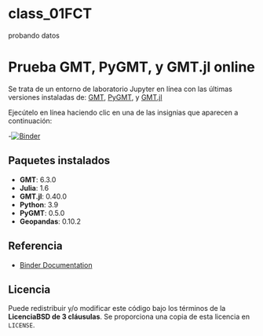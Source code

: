 # class_01FCT
probando datos
# Prueba GMT, PyGMT, y GMT.jl online

Se trata de un entorno de laboratorio Jupyter en línea con las últimas versiones instaladas de:
[GMT](https://www.generic-mapping-tools.org/),
[PyGMT](https://www.pygmt.org/),
y [GMT.jl](https://www.generic-mapping-tools.org/GMT.jl/)

Ejecútelo en línea haciendo clic en una de las insignias que aparecen a continuación:

-[![Binder](https://mybinder.org/badge_logo.svg)](https://mybinder.org/v2/gh/LGerardoRaZu/class_01FCT/main?labpath=main-page)

## Paquetes instalados

- **GMT**: 6.3.0
- **Julia**: 1.6
- **GMT.jl**: 0.40.0
- **Python**: 3.9
- **PyGMT**: 0.5.0
- **Geopandas**: 0.10.2

## Referencia

- [Binder Documentation](https://mybinder.readthedocs.io/en/latest/index.html)

## Licencia

Puede redistribuir y/o modificar este código bajo los términos de la **LicenciaBSD de 3 cláusulas**.
Se proporciona una copia de esta licencia en `LICENSE`.

